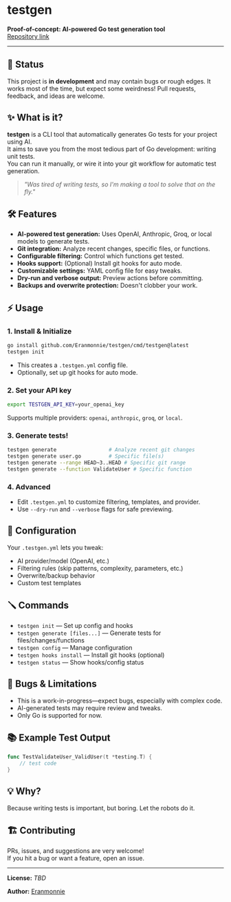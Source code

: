 # testgen

**Proof-of-concept: AI-powered Go test generation tool**  
[Repository link](https://github.com/Eranmonnie/testgen)

---

## 🚧 Status

This project is **in development** and may contain bugs or rough edges. It works most of the time, but expect some weirdness! Pull requests, feedback, and ideas are welcome.

## ✨ What is it?

**testgen** is a CLI tool that automatically generates Go tests for your project using AI.  
It aims to save you from the most tedious part of Go development: writing unit tests.  
You can run it manually, or wire it into your git workflow for automatic test generation.

> _"Was tired of writing tests, so I'm making a tool to solve that on the fly."_

## 🛠️ Features

- **AI-powered test generation:** Uses OpenAI, Anthropic, Groq, or local models to generate tests.
- **Git integration:** Analyze recent changes, specific files, or functions.
- **Configurable filtering:** Control which functions get tested.
- **Hooks support:** (Optional) Install git hooks for auto mode.
- **Customizable settings:** YAML config file for easy tweaks.
- **Dry-run and verbose output:** Preview actions before committing.
- **Backups and overwrite protection:** Doesn't clobber your work.

## ⚡ Usage

### 1. Install & Initialize

```sh
go install github.com/Eranmonnie/testgen/cmd/testgen@latest
testgen init
```
- This creates a `.testgen.yml` config file.
- Optionally, set up git hooks for auto mode.

### 2. Set your API key

```sh
export TESTGEN_API_KEY=your_openai_key
```
Supports multiple providers: `openai`, `anthropic`, `groq`, or `local`.

### 3. Generate tests!

```sh
testgen generate                 # Analyze recent git changes
testgen generate user.go         # Specific file(s)
testgen generate --range HEAD~3..HEAD # Specific git range
testgen generate --function ValidateUser # Specific function
```

### 4. Advanced

- Edit `.testgen.yml` to customize filtering, templates, and provider.
- Use `--dry-run` and `--verbose` flags for safe previewing.

## 🧩 Configuration

Your `.testgen.yml` lets you tweak:
- AI provider/model (OpenAI, etc.)
- Filtering rules (skip patterns, complexity, parameters, etc.)
- Overwrite/backup behavior
- Custom test templates

## 🪛 Commands

- `testgen init` — Set up config and hooks
- `testgen generate [files...]` — Generate tests for files/changes/functions
- `testgen config` — Manage configuration
- `testgen hooks install` — Install git hooks (optional)
- `testgen status` — Show hooks/config status

## 🐞 Bugs & Limitations

- This is a work-in-progress—expect bugs, especially with complex code.
- AI-generated tests may require review and tweaks.
- Only Go is supported for now.

## 📚 Example Test Output

```go
func TestValidateUser_ValidUser(t *testing.T) {
    // test code
}
```

## 💡 Why?

Because writing tests is important, but boring. Let the robots do it.

## 🏗️ Contributing

PRs, issues, and suggestions are very welcome!  
If you hit a bug or want a feature, open an issue.

---

**License:** _TBD_

**Author:** [Eranmonnie](https://github.com/Eranmonnie)
